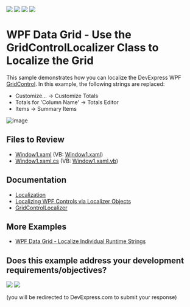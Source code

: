 <!-- default badges list -->
![](https://img.shields.io/endpoint?url=https://codecentral.devexpress.com/api/v1/VersionRange/128651760/21.1.5%2B)
[![](https://img.shields.io/badge/Open_in_DevExpress_Support_Center-FF7200?style=flat-square&logo=DevExpress&logoColor=white)](https://supportcenter.devexpress.com/ticket/details/E962)
[![](https://img.shields.io/badge/📖_How_to_use_DevExpress_Examples-e9f6fc?style=flat-square)](https://docs.devexpress.com/GeneralInformation/403183)
[![](https://img.shields.io/badge/💬_Leave_Feedback-feecdd?style=flat-square)](#does-this-example-address-your-development-requirementsobjectives)
<!-- default badges end -->
# WPF Data Grid - Use the GridControlLocalizer Class to Localize the Grid

This sample demonstrates how you can localize the DevExpress WPF [GridControl](http://docs.devexpress.com/WPF/DevExpress.Xpf.Grid.GridControl). In this example, the following strings are replaced:

* Customize... -> Customize Totals
* Totals for 'Column Name' -> Totals Editor
* Items -> Summary Items

![image](https://user-images.githubusercontent.com/65009440/172173185-1e530f19-c1a7-4943-bb16-5acaaee0b538.png)

<!-- default file list -->

## Files to Review

* [Window1.xaml](./CS/DXGrid_Localization/Window1.xaml) (VB: [Window1.xaml](./VB/DXGrid_Localization/Window1.xaml))
* [Window1.xaml.cs](./CS/DXGrid_Localization/Window1.xaml.cs) (VB: [Window1.xaml.vb](./VB/DXGrid_Localization/Window1.xaml.vb))

<!-- default file list end -->

## Documentation

* [Localization](http://docs.devexpress.com/WPF/7541/localization)
* [Localizing WPF Controls via Localizer Objects](http://docs.devexpress.com/WPF/7543/localization/localizing-wpf-controls-via-localizer-objects)
* [GridControlLocalizer](http://docs.devexpress.com/WPF/DevExpress.Xpf.Grid.GridControlLocalizer)

## More Examples

* [WPF Data Grid - Localize Individual Runtime Strings](https://github.com/DevExpress-Examples/how-to-localize-individual-runtime-resource-strings-e3978)
<!-- feedback -->
## Does this example address your development requirements/objectives?

[<img src="https://www.devexpress.com/support/examples/i/yes-button.svg"/>](https://www.devexpress.com/support/examples/survey.xml?utm_source=github&utm_campaign=wpf-data-grid-use-gridcontrollocalizer-class-to-localize-grid&~~~was_helpful=yes) [<img src="https://www.devexpress.com/support/examples/i/no-button.svg"/>](https://www.devexpress.com/support/examples/survey.xml?utm_source=github&utm_campaign=wpf-data-grid-use-gridcontrollocalizer-class-to-localize-grid&~~~was_helpful=no)

(you will be redirected to DevExpress.com to submit your response)
<!-- feedback end -->
